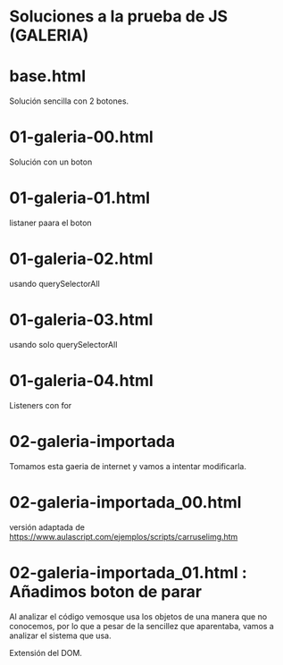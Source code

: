 

# Soluciones a la prueba de JS (GALERIA)

# base.html 
Solución sencilla con 2 botones.
# 01-galeria-00.html
Solución con un  boton
# 01-galeria-01.html
listaner paara el boton
# 01-galeria-02.html
usando querySelectorAll 
# 01-galeria-03.html
usando solo querySelectorAll
# 01-galeria-04.html
Listeners con for 

# 02-galeria-importada
Tomamos esta gaeria de internet y vamos a intentar modificarla.
# 02-galeria-importada_00.html  
versión adaptada de https://www.aulascript.com/ejemplos/scripts/carruselimg.htm
# 02-galeria-importada_01.html : Añadimos boton de parar


Al analizar el código vemosque usa  los objetos de una manera que no conocemos, por lo que a pesar de la sencillez que aparentaba, vamos a analizar el sistema que usa.

Extensión del DOM.





